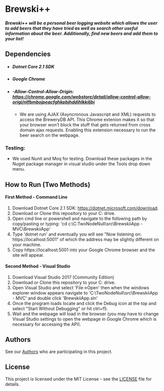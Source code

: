 # Brewski++
##### Brewski++ will be a personal beer logging website which allows the user to add beers that they have tried as well as search other useful information about the beer.  Additionally, find new beers and add them to your list!

## Dependencies
* ##### Dotnet Core 2.1 SDK
* ##### Google Chrome
* ##### -Allow-Control-Allow-Origin: https://chrome.google.com/webstore/detail/allow-control-allow-origi/nlfbmbojpeacfghkpbjhddihlkkiljbi
  * We are using AJAX (Asyncronous Javascript and XML) requests to access the BreweryDB API.  This Chrome extenion makes it so that your browser won't block the stuff that gets returned from cross domain ajax requests.  Enabling this extension necessary to run the beer search on the webpage.
  
### Testing:

* We used Nunit and Moq for testing.  Download these packages in the Nuget package manager in visual studio under the Tools drop down menu.

## How to Run (Two Methods)
#### First Method - Command Line
1. Download Dotnet Core 2.1 SDK: https://dotnet.microsoft.com/download.
2. Download or Clone this repository to your C: drive.
3. Open cmd line or powershell and navigate to the following path by copy/pasting or typing:
      'cd c:\C:TwoNodeNull\src\BrewskiiApp - MVC\BrewskiiApp'
4. Type 'dotnet run' and eventually you will see "Now listening on: https://localhost:5001" of  which the address may be slightly different on your machine.
5. Copy https://localhost:5001 into your Google Chrome browser and the site will appear.

#### Second Method - Visual Studio
1. Download Visual Studio 2017 (Community Edition)
2. Download or Clone this repository to your C: drive.
3. Open Visual Studio and select 'File->Open' then when the windows explorer window appears navigate to  'C:\TwoNodeNull\src\BrewskiiApp - MVC' and double click 'BrewskiiApp.sln'
4. Once the program loads locate and click the Debug icon at the top and select "Start Without Debugging" or hit ctrl+f5.
5. Wait and the webpage will load in the browser (you may have to change Visual Studio settings to open the webpage in Google Chrome which is necessary for accessing the API).

## Authors

See our [Authors](https://github.com/IUS-CS/TwoNodeNull/blob/master/AUTHORS) who are participating in this project.

## License

This project is licensed under the MIT License - see the [LICENSE](https://github.com/IUS-CS/TwoNodeNull/blob/master/LICENSE) file for details.